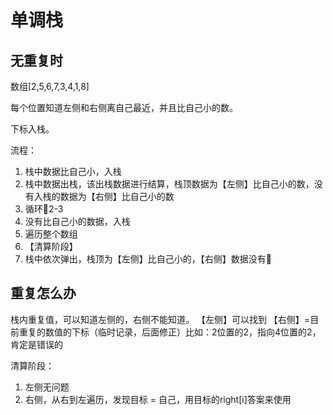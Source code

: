 
# 单调栈

## 无重复时

数组[2,5,6,7,3,4,1,8]

每个位置知道左侧和右侧离自己最近，并且比自己小的数。

下标入栈。

流程：
1. 栈中数据比自己小，入栈
2. 栈中数据出栈，该出栈数据进行结算，栈顶数据为【左侧】比自己小的数，没有入栈的数据为【右侧】比自己小的数
3. 循环🔁2-3
4. 没有比自己小的数据，入栈
5. 遍历整个数组
6. 【清算阶段】
7. 栈中依次弹出，栈顶为【左侧】比自己小的，【右侧】数据没有💢


## 重复怎么办

栈内重复值，可以知道左侧的，右侧不能知道。
【左侧】可以找到
【右侧】=目前重复的数值的下标（临时记录，后面修正）比如：2位置的2，指向4位置的2，肯定是错误的

清算阶段：
1. 左侧无问题
2. 右侧，从右到左遍历，发现目标 = 自己，用目标的right[i]答案来使用
